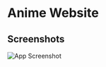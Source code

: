 # Anime Website




## Screenshots

![App Screenshot](https://static.vecteezy.com/system/resources/thumbnails/033/662/051/small/cartoon-lofi-young-manga-style-girl-while-listening-to-music-in-the-rain-ai-generative-photo.jpg)
